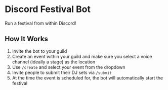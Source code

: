 # Discord Festival Bot

Run a festival from within Discord!

## How It Works
1. Invite the bot to your guild
2. Create an event within your guild and make sure you select a voice channel (ideally a stage) as the location
3. Use `/create` and select your event from the dropdown
4. Invite people to submit their DJ sets via `/submit`
5. At the time the event is scheduled for, the bot will automatically start the festival
